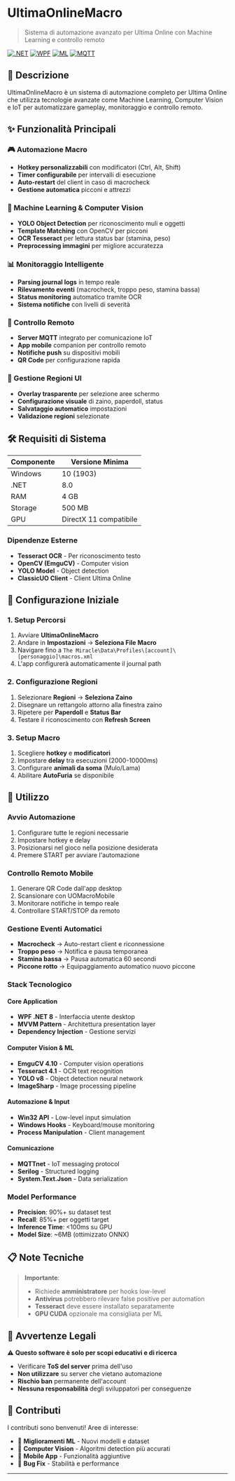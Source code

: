 # UltimaOnlineMacro

> Sistema di automazione avanzato per Ultima Online con Machine Learning e controllo remoto

[![.NET](https://img.shields.io/badge/.NET-8.0-purple.svg)](https://dotnet.microsoft.com/)
[![WPF](https://img.shields.io/badge/WPF-Framework-blue.svg)]()
[![ML](https://img.shields.io/badge/Machine%20Learning-YOLO-orange.svg)]()
[![MQTT](https://img.shields.io/badge/MQTT-IoT-green.svg)]()

## 📖 Descrizione

UltimaOnlineMacro è un sistema di automazione completo per Ultima Online che utilizza tecnologie avanzate come Machine Learning, Computer Vision e IoT per automatizzare gameplay, monitoraggio e controllo remoto.

## ✨ Funzionalità Principali

### 🎮 Automazione Macro
- **Hotkey personalizzabili** con modificatori (Ctrl, Alt, Shift)
- **Timer configurabile** per intervalli di esecuzione
- **Auto-restart** del client in caso di macrocheck
- **Gestione automatica** picconi e attrezzi

### 🤖 Machine Learning & Computer Vision
- **YOLO Object Detection** per riconoscimento muli e oggetti
- **Template Matching** con OpenCV per picconi
- **OCR Tesseract** per lettura status bar (stamina, peso)
- **Preprocessing immagini** per migliore accuratezza

### 📊 Monitoraggio Intelligente
- **Parsing journal logs** in tempo reale
- **Rilevamento eventi** (macrocheck, troppo peso, stamina bassa)
- **Status monitoring** automatico tramite OCR
- **Sistema notifiche** con livelli di severità

### 📱 Controllo Remoto
- **Server MQTT** integrato per comunicazione IoT
- **App mobile** companion per controllo remoto
- **Notifiche push** su dispositivi mobili
- **QR Code** per configurazione rapida

### 🎯 Gestione Regioni UI
- **Overlay trasparente** per selezione aree schermo
- **Configurazione visuale** di zaino, paperdoll, status
- **Salvataggio automatico** impostazioni
- **Validazione regioni** selezionate

## 🛠️ Requisiti di Sistema

| Componente | Versione Minima |
|------------|------------------|
| Windows | 10 (1903) |
| .NET | 8.0 |
| RAM | 4 GB |
| Storage | 500 MB |
| GPU | DirectX 11 compatibile |

### Dipendenze Esterne
- **Tesseract OCR** - Per riconoscimento testo
- **OpenCV (EmguCV)** - Computer vision
- **YOLO Model** - Object detection
- **ClassicUO Client** - Client Ultima Online

## 🚀 Configurazione Iniziale

### 1. Setup Percorsi
1. Avviare **UltimaOnlineMacro**
2. Andare in **Impostazioni** → **Seleziona File Macro**
3. Navigare fino a `The Miracle\Data\Profiles\[account]\[personaggio]\macros.xml`
4. L'app configurerà automaticamente il journal path

### 2. Configurazione Regioni
1. Selezionare **Regioni** → **Seleziona Zaino**
2. Disegnare un rettangolo attorno alla finestra zaino
3. Ripetere per **Paperdoll** e **Status Bar**
4. Testare il riconoscimento con **Refresh Screen**

### 3. Setup Macro
1. Scegliere **hotkey** e **modificatori**
2. Impostare **delay** tra esecuzioni (2000-10000ms)
3. Configurare **animali da soma** (Mulo/Lama)
4. Abilitare **AutoFuria** se disponibile

## 📱 Utilizzo

### Avvio Automazione
1. Configurare tutte le regioni necessarie
2. Impostare hotkey e delay
3. Posizionarsi nel gioco nella posizione desiderata
4. Premere START per avviare l'automazione

### Controllo Remoto Mobile
1. Generare QR Code dall'app desktop
2. Scansionare con UOMacroMobile
3. Monitorare notifiche in tempo reale
4. Controllare START/STOP da remoto

### Gestione Eventi Automatici
- **Macrocheck** → Auto-restart client e riconnessione
- **Troppo peso** → Notifica e pausa temporanea
- **Stamina bassa** → Pausa automatica 60 secondi
- **Piccone rotto** → Equipaggiamento automatico nuovo piccone


### Stack Tecnologico

#### Core Application
- **WPF .NET 8** - Interfaccia utente desktop
- **MVVM Pattern** - Architettura presentation layer
- **Dependency Injection** - Gestione servizi

#### Computer Vision & ML
- **EmguCV 4.10** - Computer vision operations
- **Tesseract 4.1** - OCR text recognition
- **YOLO v8** - Object detection neural network
- **ImageSharp** - Image processing pipeline

#### Automazione & Input
- **Win32 API** - Low-level input simulation
- **Windows Hooks** - Keyboard/mouse monitoring
- **Process Manipulation** - Client management

#### Comunicazione
- **MQTTnet** - IoT messaging protocol
- **Serilog** - Structured logging
- **System.Text.Json** - Data serialization

### Model Performance
- **Precision**: 90%+ su dataset test
- **Recall**: 85%+ per oggetti target
- **Inference Time**: <100ms su GPU
- **Model Size**: ~6MB (ottimizzato ONNX)

## 📋 Note Tecniche

> **Importante**: 
> - Richiede **amministratore** per hooks low-level
> - **Antivirus** potrebbero rilevare false positive per automation
> - **Tesseract** deve essere installato separatamente
> - **GPU CUDA** opzionale ma consigliata per ML

## 🚨 Avvertenze Legali

⚠️ **Questo software è solo per scopi educativi e di ricerca**

- Verificare **ToS del server** prima dell'uso
- **Non utilizzare** su server che vietano automazione
- **Rischio ban** permanente dell'account
- **Nessuna responsabilità** degli sviluppatori per conseguenze

## 🤝 Contributi

I contributi sono benvenuti! Aree di interesse:
- 🔬 **Miglioramenti ML** - Nuovi modelli e dataset
- 🎯 **Computer Vision** - Algoritmi detection più accurati
- 📱 **Mobile App** - Funzionalità aggiuntive
- 🐛 **Bug Fix** - Stabilità e performance


---
